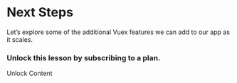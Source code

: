 # Next Steps

Let’s explore some of the additional Vuex features we can add to our app as it scales.

### Unlock this lesson by subscribing to a plan.

Unlock Content